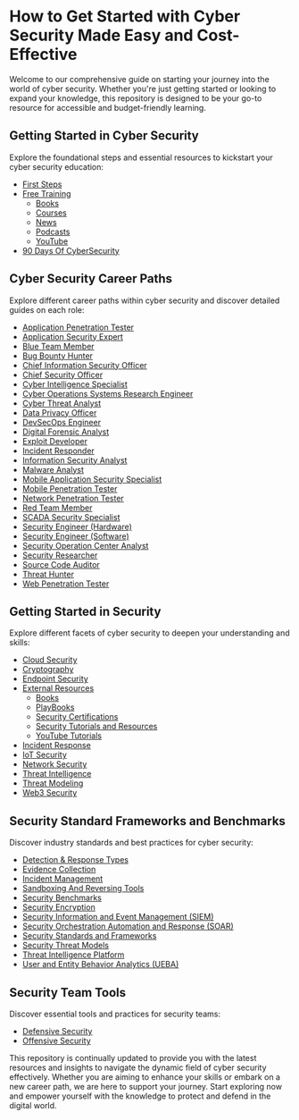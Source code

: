 # How to Get Started with Cyber Security Made Easy and Cost-Effective

Welcome to our comprehensive guide on starting your journey into the world of cyber security. Whether you're just getting started or looking to expand your knowledge, this repository is designed to be your go-to resource for accessible and budget-friendly learning.

## Getting Started in Cyber Security

Explore the foundational steps and essential resources to kickstart your cyber security education:

- [First Steps](/FirstSteps.md)
- [Free Training](/Free-Training/)
  - [Books](/Free-Training/Books.md)
  - [Courses](/Free-Training/Courses.md)
  - [News](/Free-Training/News.md)
  - [Podcasts](/Free-Training/Podcasts.md)
  - [YouTube](/Free-Training/YouTube.md)
- [90 Days Of CyberSecurity](/90DaysOfCyberSecurity/README.md)


## Cyber Security Career Paths

Explore different career paths within cyber security and discover detailed guides on each role:

- [Application Penetration Tester](/cybersecurity-career-path/Application_Penetration_Tester.md)
- [Application Security Expert](/cybersecurity-career-path/Application_Security_Expert.md)
- [Blue Team Member](/cybersecurity-career-path/Blue-Team_Member.md)
- [Bug Bounty Hunter](/cybersecurity-career-path/Bug_Bounty_Hunter.md)
- [Chief Information Security Officer](/cybersecurity-career-path/Chief_Information_Security_Officer.md)
- [Chief Security Officer](/cybersecurity-career-path/Chief_Security_Officer.md)
- [Cyber Intelligence Specialist](/cybersecurity-career-path/Cyber_Intelligence_Specialist.md)
- [Cyber Operations Systems Research Engineer](/cybersecurity-career-path/Cyber_Operation_Systems_Research_Engineer.md)
- [Cyber Threat Analyst](/cybersecurity-career-path/Cyber_Threat_Analyst.md)
- [Data Privacy Officer](/cybersecurity-career-path/Data_Privacy_Officer.md)
- [DevSecOps Engineer](/cybersecurity-career-path/DevSecOps_Engineer.md)
- [Digital Forensic Analyst](/cybersecurity-career-path/Digital_Forensic_Analyst.md)
- [Exploit Developer](/cybersecurity-career-path/Exploit_Developer.md)
- [Incident Responder](/cybersecurity-career-path/Incident_Responder.md)
- [Information Security Analyst](/cybersecurity-career-path/Information_Security_Analyst.md)
- [Malware Analyst](/cybersecurity-career-path/Malware_Analyst.md)
- [Mobile Application Security Specialist](/cybersecurity-career-path/Mobile_Application_Security.md)
- [Mobile Penetration Tester](/cybersecurity-career-path/Mobile_Penetration_Tester.md)
- [Network Penetration Tester](/cybersecurity-career-path/Network_Penetration_Tester.md)
- [Red Team Member](/cybersecurity-career-path/Red-Team-Member.md)
- [SCADA Security Specialist](/cybersecurity-career-path/SCADA_Security_Specialist.md)
- [Security Engineer (Hardware)](</cybersecurity-career-path/Security_Engineer(Hardware).md>)
- [Security Engineer (Software)](</cybersecurity-career-path/Security_Engineer(Software).md>)
- [Security Operation Center Analyst](/cybersecurity-career-path/Security_Operation_Center.md)
- [Security Researcher](/cybersecurity-career-path/Security_Researcher.md)
- [Source Code Auditor](/cybersecurity-career-path/Source_Code_Auditor.md)
- [Threat Hunter](/cybersecurity-career-path/Threat_Hunter.md)
- [Web Penetration Tester](/cybersecurity-career-path/Web_Penetration_Tester.md)

## Getting Started in Security

Explore different facets of cyber security to deepen your understanding and skills:

- [Cloud Security](/Getting-Started-in-Security/Cloud-Security/Cloud%20Security.md)
- [Cryptography](/Getting-Started-in-Security/Cryptography/Cryptography.md)
- [Endpoint Security](/Getting-Started-in-Security/Endpoint-Security/Endpoint-Security.md)
- [External Resources](/Getting-Started-in-Security/external%20resources/README.md)
  - [Books](/Getting-Started-in-Security/external%20resources/Books.md)
  - [PlayBooks](/Getting-Started-in-Security/external%20resources/PlayBooks.md)
  - [Security Certifications](/Getting-Started-in-Security/external%20resources/Security%20Certifications.md)
  - [Security Tutorials and Resources](/Getting-Started-in-Security/external%20resources/Security%20Tutorials%20and%20resources.md)
  - [YouTube Tutorials](/Getting-Started-in-Security/external%20resources/YouTube%20Tutorials.md)
- [Incident Response](/Getting-Started-in-Security/incident%20Response/Incident-Response.md)
- [IoT Security](/Getting-Started-in-Security/IOT-Security/Iot-security.md)
- [Network Security](/Getting-Started-in-Security/Network-Security/Network%20Security.md)
- [Threat Intelligence](/Getting-Started-in-Security/Threat%20Intelligence/Threat-Intelligence.md)
- [Threat Modeling](/Getting-Started-in-Security/Threat%20Modeling/Threat-Modeling.md)
- [Web3 Security](/Getting-Started-in-Security/Web3-Security/Web3%20Security.md)

## Security Standard Frameworks and Benchmarks

Discover industry standards and best practices for cyber security:

- [Detection & Response Types](https://github.com/Aquilacyber/aquilacyber/aquilacyber.github.io/blob/main/Security-Standard-Frameworks-and-Benchmarks/Detection%20&%20Response%20Types.md)
- [Evidence Collection](/Security-Standard-Frameworks-and-Benchmarks/Evidence%20Collection.md)
- [Incident Management](/Security-Standard-Frameworks-and-Benchmarks/Incident%20Management.md)
- [Sandboxing And Reversing Tools](/Security-Standard-Frameworks-and-Benchmarks/Sandboxing%20And%20Reversing%20Tools.md)
- [Security Benchmarks](/Security-Standard-Frameworks-and-Benchmarks/Security%20Benchmarks.md)
- [Security Encryption](/Security-Standard-Frameworks-and-Benchmarks/Security%20Encryption.md)
- [Security Information and Event Management (SIEM)](</Security-Standard-Frameworks-and-Benchmarks/Security%20Information%20and%20Event%20Management%20(SIEM).md>)
- [Security Orchestration Automation and Response (SOAR)](</Security-Standard-Frameworks-and-Benchmarks/Security%20Orchestration%20Automation%20and%20Response%20(SOAR).md>)
- [Security Standards and Frameworks](/Security-Standard-Frameworks-and-Benchmarks/Security%20Standards%20and%20Frameworks.md)
- [Security Threat Models](/Security-Standard-Frameworks-and-Benchmarks/Security%20Threat%20Models.md)
- [Threat Intelligence Platform](/Security-Standard-Frameworks-and-Benchmarks/Threat%20Intelligence%20Platform.md)
- [User and Entity Behavior Analytics (UEBA)](</Security-Standard-Frameworks-and-Benchmarks/User%20and%20Entity%20Behavior%20Analytics%20(UEBA).md>)

## Security Team Tools

Discover essential tools and practices for security teams:

- [Defensive Security](/Security-team-tools/Defensive-Security.md)
- [Offensive Security](/Security-team-tools/Offensive-Security.md)

This repository is continually updated to provide you with the latest resources and insights to navigate the dynamic field of cyber security effectively. Whether you are aiming to enhance your skills or embark on a new career path, we are here to support your journey. Start exploring now and empower yourself with the knowledge to protect and defend in the digital world.
